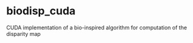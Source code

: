 # biodisp_cuda
CUDA implementation of a bio-inspired algorithm for computation of the disparity map
